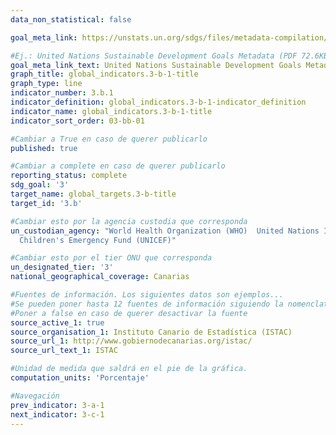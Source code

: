 ```yaml
---
data_non_statistical: false

goal_meta_link: https://unstats.un.org/sdgs/files/metadata-compilation/Metadata-Goal-3.pdf

#Ej.: United Nations Sustainable Development Goals Metadata (PDF 72.6KB)
goal_meta_link_text: United Nations Sustainable Development Goals Metadata (PDF 4.0 MB)
graph_title: global_indicators.3-b-1-title
graph_type: line
indicator_number: 3.b.1
indicator_definition: global_indicators.3-b-1-indicator_definition
indicator_name: global_indicators.3-b-1-title
indicator_sort_order: 03-bb-01

#Cambiar a True en caso de querer publicarlo
published: true 

#Cambiar a complete en caso de querer publicarlo
reporting_status: complete
sdg_goal: '3'
target_name: global_targets.3-b-title
target_id: '3.b'

#Cambiar esto por la agencia custodia que corresponda
un_custodian_agency: "World Health Organization (WHO)  United Nations International<br>
  Children's Emergency Fund (UNICEF)"

#Cambiar esto por el tier ONU que corresponda
un_designated_tier: '3'
national_geographical_coverage: Canarias

#Fuentes de información. Los siguientes datos son ejemplos...
#Se pueden poner hasta 12 fuentes de información siguiendo la nomenclatura source_active_N, source_organisation_N, etc.. siendo N un número del 1 al 12
#Poner a false en caso de querer desactivar la fuente
source_active_1: true
source_organisation_1: Instituto Canario de Estadística (ISTAC)
source_url_1: http://www.gobiernodecanarias.org/istac/
source_url_text_1: ISTAC

#Unidad de medida que saldrá en el pie de la gráfica.
computation_units: 'Porcentaje'

#Navegación
prev_indicator: 3-a-1
next_indicator: 3-c-1
---
```

